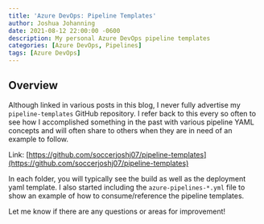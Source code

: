 ```yaml
---
title: 'Azure DevOps: Pipeline Templates'
author: Joshua Johanning
date: 2021-08-12 22:00:00 -0600
description: My personal Azure DevOps pipeline templates
categories: [Azure DevOps, Pipelines]
tags: [Azure DevOps]
---
```


## Overview

Although linked in various posts in this blog, I never fully advertise my `pipeline-templates` GitHub repository. I refer back to this every so often to see how I accomplished something in the past with various pipeline YAML concepts and will often share to others when they are in need of an example to follow.

Link: [https://github.com/soccerjoshj07/pipeline-templates](https://github.com/soccerjoshj07/pipeline-templates)

In each folder, you will typically see the build as well as the deployment yaml template. I also started including the `azure-pipelines-*.yml` file to show an example of how to consume/reference the pipeline templates.

Let me know if there are any questions or areas for improvement!

